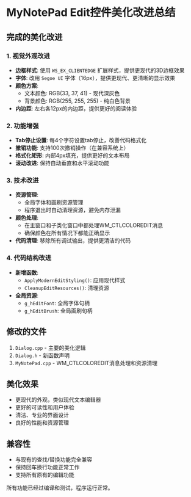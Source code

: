 # MyNotePad Edit控件美化改进总结

## 完成的美化改进

### 1. 视觉外观改进
- **边框样式**: 使用 `WS_EX_CLIENTEDGE` 扩展样式，提供更现代的3D边框效果
- **字体**: 改用 `Segoe UI` 字体（16px），提供更现代、更清晰的显示效果
- **颜色方案**: 
  - 文本颜色: RGB(33, 37, 41) - 现代深灰色
  - 背景颜色: RGB(255, 255, 255) - 纯白色背景
- **内边距**: 左右各12px的内边距，提供更好的阅读体验

### 2. 功能增强
- **Tab停止设置**: 每4个字符设置tab停止，改善代码格式化
- **撤销功能**: 支持100次撤销操作（在兼容系统上）
- **格式化矩形**: 内部4px填充，提供更好的文本布局
- **滚动改进**: 保持自动垂直和水平滚动功能

### 3. 技术改进
- **资源管理**: 
  - 全局字体和画刷资源管理
  - 程序退出时自动清理资源，避免内存泄漏
- **颜色处理**: 
  - 在主窗口和子类化窗口中都处理WM_CTLCOLOREDIT消息
  - 确保颜色在所有情况下都能正确显示
- **代码清理**: 移除所有调试输出，提供更清洁的代码

### 4. 代码结构改进
- **新增函数**:
  - `ApplyModernEditStyling()`: 应用现代样式
  - `CleanupEditResources()`: 清理资源
- **全局资源**:
  - `g_hEditFont`: 全局字体句柄
  - `g_hEditBrush`: 全局画刷句柄

## 修改的文件
1. `Dialog.cpp` - 主要的美化逻辑
2. `Dialog.h` - 新函数声明
3. `MyNotePad.cpp` - WM_CTLCOLOREDIT消息处理和资源清理

## 美化效果
- 更现代的外观，类似现代文本编辑器
- 更好的可读性和用户体验
- 清洁、专业的界面设计
- 良好的性能和资源管理

## 兼容性
- 与现有的查找/替换功能完全兼容
- 保持回车换行功能正常工作
- 支持所有原有的编辑功能

所有功能已经过编译和测试，程序运行正常。
